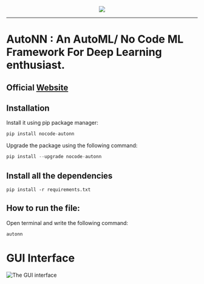 <p align="center">
 <a href="https://pypi.org/project/nocode-autonn/"> <img src="https://user-images.githubusercontent.com/55054089/190849404-ac47a467-3f66-48af-a037-177938230c4b.png" />
</p></a>

***
# AutoNN : An AutoML/ No Code ML Framework For Deep Learning enthusiast.

## Official <a href="https://autonn.github.io/AutoNN/">Website</a>

## Installation

Install it using pip package manager:
```python
pip install nocode-autonn
```

Upgrade the package using the following command:
```python
pip install --upgrade nocode-autonn
```

## Install all the dependencies 

```
pip install -r requirements.txt
```
## How to run the file:

Open terminal and write the following command:
```
autonn
```
# GUI Interface

![The GUI interface](./docs/docs/gui/screenshots/1.png)
